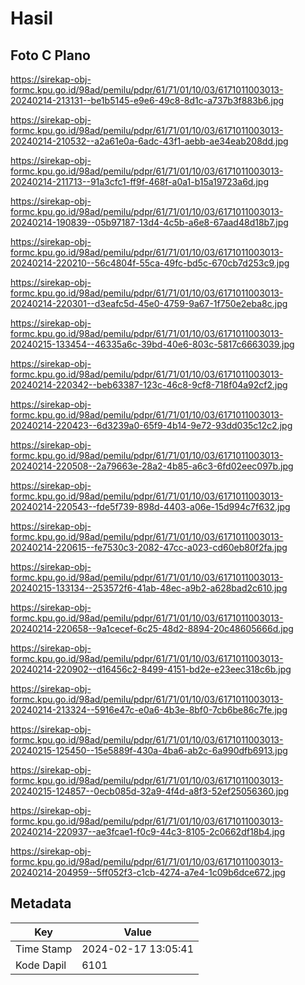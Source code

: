 # Hasil

## Foto C Plano

https://sirekap-obj-formc.kpu.go.id/98ad/pemilu/pdpr/61/71/01/10/03/6171011003013-20240214-213131--be1b5145-e9e6-49c8-8d1c-a737b3f883b6.jpg

https://sirekap-obj-formc.kpu.go.id/98ad/pemilu/pdpr/61/71/01/10/03/6171011003013-20240214-210532--a2a61e0a-6adc-43f1-aebb-ae34eab208dd.jpg

https://sirekap-obj-formc.kpu.go.id/98ad/pemilu/pdpr/61/71/01/10/03/6171011003013-20240214-211713--91a3cfc1-ff9f-468f-a0a1-b15a19723a6d.jpg

https://sirekap-obj-formc.kpu.go.id/98ad/pemilu/pdpr/61/71/01/10/03/6171011003013-20240214-190839--05b97187-13d4-4c5b-a6e8-67aad48d18b7.jpg

https://sirekap-obj-formc.kpu.go.id/98ad/pemilu/pdpr/61/71/01/10/03/6171011003013-20240214-220210--56c4804f-55ca-49fc-bd5c-670cb7d253c9.jpg

https://sirekap-obj-formc.kpu.go.id/98ad/pemilu/pdpr/61/71/01/10/03/6171011003013-20240214-220301--d3eafc5d-45e0-4759-9a67-1f750e2eba8c.jpg

https://sirekap-obj-formc.kpu.go.id/98ad/pemilu/pdpr/61/71/01/10/03/6171011003013-20240215-133454--46335a6c-39bd-40e6-803c-5817c6663039.jpg

https://sirekap-obj-formc.kpu.go.id/98ad/pemilu/pdpr/61/71/01/10/03/6171011003013-20240214-220342--beb63387-123c-46c8-9cf8-718f04a92cf2.jpg

https://sirekap-obj-formc.kpu.go.id/98ad/pemilu/pdpr/61/71/01/10/03/6171011003013-20240214-220423--6d3239a0-65f9-4b14-9e72-93dd035c12c2.jpg

https://sirekap-obj-formc.kpu.go.id/98ad/pemilu/pdpr/61/71/01/10/03/6171011003013-20240214-220508--2a79663e-28a2-4b85-a6c3-6fd02eec097b.jpg

https://sirekap-obj-formc.kpu.go.id/98ad/pemilu/pdpr/61/71/01/10/03/6171011003013-20240214-220543--fde5f739-898d-4403-a06e-15d994c7f632.jpg

https://sirekap-obj-formc.kpu.go.id/98ad/pemilu/pdpr/61/71/01/10/03/6171011003013-20240214-220615--fe7530c3-2082-47cc-a023-cd60eb80f2fa.jpg

https://sirekap-obj-formc.kpu.go.id/98ad/pemilu/pdpr/61/71/01/10/03/6171011003013-20240215-133134--253572f6-41ab-48ec-a9b2-a628bad2c610.jpg

https://sirekap-obj-formc.kpu.go.id/98ad/pemilu/pdpr/61/71/01/10/03/6171011003013-20240214-220658--9a1cecef-6c25-48d2-8894-20c48605666d.jpg

https://sirekap-obj-formc.kpu.go.id/98ad/pemilu/pdpr/61/71/01/10/03/6171011003013-20240214-220902--d16456c2-8499-4151-bd2e-e23eec318c6b.jpg

https://sirekap-obj-formc.kpu.go.id/98ad/pemilu/pdpr/61/71/01/10/03/6171011003013-20240214-213324--5916e47c-e0a6-4b3e-8bf0-7cb6be86c7fe.jpg

https://sirekap-obj-formc.kpu.go.id/98ad/pemilu/pdpr/61/71/01/10/03/6171011003013-20240215-125450--15e5889f-430a-4ba6-ab2c-6a990dfb6913.jpg

https://sirekap-obj-formc.kpu.go.id/98ad/pemilu/pdpr/61/71/01/10/03/6171011003013-20240215-124857--0ecb085d-32a9-4f4d-a8f3-52ef25056360.jpg

https://sirekap-obj-formc.kpu.go.id/98ad/pemilu/pdpr/61/71/01/10/03/6171011003013-20240214-220937--ae3fcae1-f0c9-44c3-8105-2c0662df18b4.jpg

https://sirekap-obj-formc.kpu.go.id/98ad/pemilu/pdpr/61/71/01/10/03/6171011003013-20240214-204959--5ff052f3-c1cb-4274-a7e4-1c09b6dce672.jpg


## Metadata

| Key        | Value               |
| ---------- | ------------------- |
| Time Stamp | 2024-02-17 13:05:41 |
| Kode Dapil | 6101                |



